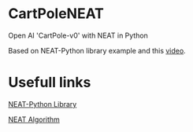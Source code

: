 # CartPoleNEAT
Open AI 'CartPole-v0' with NEAT in Python

Based on NEAT-Python library example and this <a href ="https://youtu.be/xOhuyWLYAJs">video</a>.

# Usefull links
<a href ="https://neat-python.readthedocs.io/en/latest/neat_overview.html#neat-overview-label
">NEAT-Python Library</a>

<a href ="http://nn.cs.utexas.edu/downloads/papers/stanley.cec02.pdf
">NEAT Algorithm</a>

